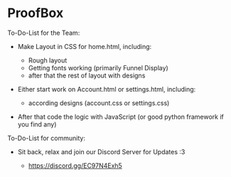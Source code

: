 # ProofBox

To-Do-List for the Team:

- Make Layout in CSS for home.html, including:
    - Rough layout
    - Getting fonts working (primarily Funnel Display)
    - after that the rest of layout with designs

- Either start work on Account.html or settings.html, including:
    - according designs (account.css or settings.css)

- After that code the logic with JavaScript (or good python framework if you find any)

To-Do-List for community:

- Sit back, relax and join our Discord Server for Updates :3

    - https://discord.gg/EC97N4Exh5